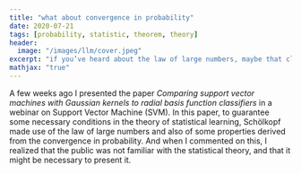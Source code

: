 ```yaml
---
title: "what about convergence in probability"
date: 2020-07-21
tags: [probability, statistic, theorem, theory]
header:
  image: "/images/llm/cover.jpeg"
excerpt: "if you’ve heard about the law of large numbers, maybe that clarifies a lot of questions"
mathjax: "true"
---
```


A few weeks ago I presented the paper _Comparing support vector machines with Gaussian kernels to radial basis function classifiers_ in a webinar on Support Vector Machine (SVM). In this paper, to guarantee some necessary conditions in the theory of statistical learning, Schölkopf made use of the law of large numbers and also of some properties derived from the convergence in probability. And when I commented on this, I realized that the public was not familiar with the statistical theory, and that it might be necessary to present it.
